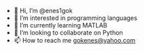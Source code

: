 - 👋 Hi, I’m @enes1gok
- 👀 I’m interested in programming languages
- 🌱 I’m currently learning MATLAB
- 💞️ I’m looking to collaborate on Python
- 📫 How to reach me gokenes@yahoo.com

<!---
enes1gok/enes1gok is a ✨ special ✨ repository because its `README.md` (this file) appears on your GitHub profile.
You can click the Preview link to take a look at your changes.
--->
